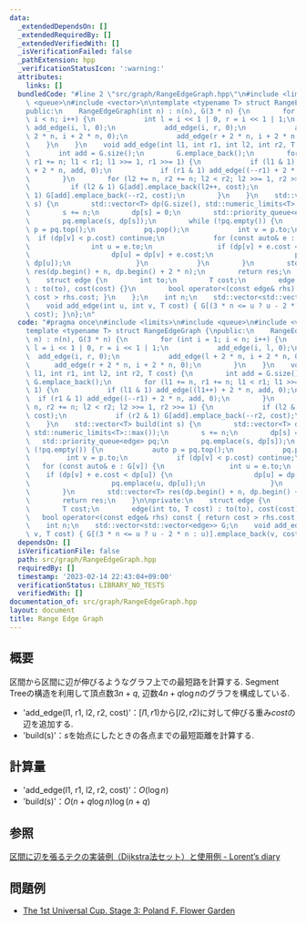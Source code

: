 ```yaml
---
data:
  _extendedDependsOn: []
  _extendedRequiredBy: []
  _extendedVerifiedWith: []
  _isVerificationFailed: false
  _pathExtension: hpp
  _verificationStatusIcon: ':warning:'
  attributes:
    links: []
  bundledCode: "#line 2 \"src/graph/RangeEdgeGraph.hpp\"\n#include <limits>\n#include\
    \ <queue>\n#include <vector>\n\ntemplate <typename T> struct RangeEdgeGraph {\n\
    public:\n    RangeEdgeGraph(int n) : n(n), G(3 * n) {\n        for (int i = 1;\
    \ i < n; i++) {\n            int l = i << 1 | 0, r = i << 1 | 1;\n           \
    \ add_edge(i, l, 0);\n            add_edge(i, r, 0);\n            add_edge(l +\
    \ 2 * n, i + 2 * n, 0);\n            add_edge(r + 2 * n, i + 2 * n, 0);\n    \
    \    }\n    }\n    void add_edge(int l1, int r1, int l2, int r2, T cost) {\n \
    \       int add = G.size();\n        G.emplace_back();\n        for (l1 += n,\
    \ r1 += n; l1 < r1; l1 >>= 1, r1 >>= 1) {\n            if (l1 & 1) add_edge((l1++)\
    \ + 2 * n, add, 0);\n            if (r1 & 1) add_edge((--r1) + 2 * n, add, 0);\n\
    \        }\n        for (l2 += n, r2 += n; l2 < r2; l2 >>= 1, r2 >>= 1) {\n  \
    \          if (l2 & 1) G[add].emplace_back(l2++, cost);\n            if (r2 &\
    \ 1) G[add].emplace_back(--r2, cost);\n        }\n    }\n    std::vector<T> build(int\
    \ s) {\n        std::vector<T> dp(G.size(), std::numeric_limits<T>::max());\n\
    \        s += n;\n        dp[s] = 0;\n        std::priority_queue<edge> pq;\n\
    \        pq.emplace(s, dp[s]);\n        while (!pq.empty()) {\n            auto\
    \ p = pq.top();\n            pq.pop();\n            int v = p.to;\n          \
    \  if (dp[v] < p.cost) continue;\n            for (const auto& e : G[v]) {\n \
    \               int u = e.to;\n                if (dp[v] + e.cost < dp[u]) {\n\
    \                    dp[u] = dp[v] + e.cost;\n                    pq.emplace(u,\
    \ dp[u]);\n                }\n            }\n        }\n        std::vector<T>\
    \ res(dp.begin() + n, dp.begin() + 2 * n);\n        return res;\n    }\n\nprivate:\n\
    \    struct edge {\n        int to;\n        T cost;\n        edge(int to, T cost)\
    \ : to(to), cost(cost) {}\n        bool operator<(const edge& rhs) const { return\
    \ cost > rhs.cost; }\n    };\n    int n;\n    std::vector<std::vector<edge>> G;\n\
    \    void add_edge(int u, int v, T cost) { G[(3 * n <= u ? u - 2 * n : u)].emplace_back(v,\
    \ cost); }\n};\n"
  code: "#pragma once\n#include <limits>\n#include <queue>\n#include <vector>\n\n\
    template <typename T> struct RangeEdgeGraph {\npublic:\n    RangeEdgeGraph(int\
    \ n) : n(n), G(3 * n) {\n        for (int i = 1; i < n; i++) {\n            int\
    \ l = i << 1 | 0, r = i << 1 | 1;\n            add_edge(i, l, 0);\n          \
    \  add_edge(i, r, 0);\n            add_edge(l + 2 * n, i + 2 * n, 0);\n      \
    \      add_edge(r + 2 * n, i + 2 * n, 0);\n        }\n    }\n    void add_edge(int\
    \ l1, int r1, int l2, int r2, T cost) {\n        int add = G.size();\n       \
    \ G.emplace_back();\n        for (l1 += n, r1 += n; l1 < r1; l1 >>= 1, r1 >>=\
    \ 1) {\n            if (l1 & 1) add_edge((l1++) + 2 * n, add, 0);\n          \
    \  if (r1 & 1) add_edge((--r1) + 2 * n, add, 0);\n        }\n        for (l2 +=\
    \ n, r2 += n; l2 < r2; l2 >>= 1, r2 >>= 1) {\n            if (l2 & 1) G[add].emplace_back(l2++,\
    \ cost);\n            if (r2 & 1) G[add].emplace_back(--r2, cost);\n        }\n\
    \    }\n    std::vector<T> build(int s) {\n        std::vector<T> dp(G.size(),\
    \ std::numeric_limits<T>::max());\n        s += n;\n        dp[s] = 0;\n     \
    \   std::priority_queue<edge> pq;\n        pq.emplace(s, dp[s]);\n        while\
    \ (!pq.empty()) {\n            auto p = pq.top();\n            pq.pop();\n   \
    \         int v = p.to;\n            if (dp[v] < p.cost) continue;\n         \
    \   for (const auto& e : G[v]) {\n                int u = e.to;\n            \
    \    if (dp[v] + e.cost < dp[u]) {\n                    dp[u] = dp[v] + e.cost;\n\
    \                    pq.emplace(u, dp[u]);\n                }\n            }\n\
    \        }\n        std::vector<T> res(dp.begin() + n, dp.begin() + 2 * n);\n\
    \        return res;\n    }\n\nprivate:\n    struct edge {\n        int to;\n\
    \        T cost;\n        edge(int to, T cost) : to(to), cost(cost) {}\n     \
    \   bool operator<(const edge& rhs) const { return cost > rhs.cost; }\n    };\n\
    \    int n;\n    std::vector<std::vector<edge>> G;\n    void add_edge(int u, int\
    \ v, T cost) { G[(3 * n <= u ? u - 2 * n : u)].emplace_back(v, cost); }\n};\n"
  dependsOn: []
  isVerificationFile: false
  path: src/graph/RangeEdgeGraph.hpp
  requiredBy: []
  timestamp: '2023-02-14 22:43:04+09:00'
  verificationStatus: LIBRARY_NO_TESTS
  verifiedWith: []
documentation_of: src/graph/RangeEdgeGraph.hpp
layout: document
title: Range Edge Graph
---
```


## 概要
区間から区間に辺が伸びるようなグラフ上での最短路を計算する. Segment Treeの構造を利用して頂点数$3n+q$, 辺数$4n+q\log n$のグラフを構成している.

- 'add_edge(l1, r1, l2, r2, cost)'：$[l1,r1)$から$[l2,r2)$に対して伸びる重み$cost$の辺を追加する.
- 'build(s)'：$s$を始点にしたときの各点までの最短距離を計算する.

## 計算量
- 'add_edge(l1, r1, l2, r2, cost)'：$O(\log n)$
- 'build(s)'：$O(n+q\log n)\log(n+q)$

## 参照
[区間に辺を張るテクの実装例（Dijkstra法セット）と使用例 - Lorent’s diary](https://lorent-kyopro.hatenablog.com/entry/2020/07/24/170656)

## 問題例
- [The 1st Universal Cup. Stage 3: Poland F. Flower Garden](https://qoj.ac/contest/1103/problem/5504?v=1)